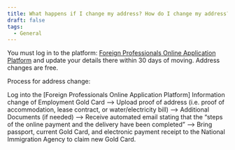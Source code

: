 ```yaml
---
title: What happens if I change my address? How do I change my address?
draft: false
tags:
  - General
---
```

You must log in to the platform: [Foreign Professionals Online Application Platform](https://coa.immigration.gov.tw/coa-frontend/four-in-one/entry/golden-card) and update your details there within 30 days of moving. Address changes are free.

Process for address change: 

Log into the \[Foreign Professionals Online Application Platform] Information change of Employment Gold Card –> Upload proof of address (i.e. proof of accommodation, lease contract, or water/electricity bill) –> Additional Documents (if needed) –> Receive automated email stating that the “steps of the online payment and the delivery have been completed” –> Bring passport, current Gold Card, and electronic payment receipt to the National Immigration Agency to claim new Gold Card.
